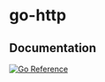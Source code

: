 # go-http

## Documentation

[![Go Reference](https://pkg.go.dev/badge/github.com/aaronland/go-http.svg)](https://pkg.go.dev/github.com/aaronland/go-http/v3)
